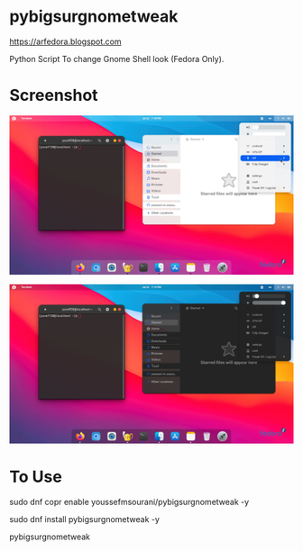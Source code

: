 # pybigsurgnometweak

https://arfedora.blogspot.com

Python Script To change Gnome Shell look (Fedora Only).


# Screenshot

![Alt text](https://raw.githubusercontent.com/yucefsourani/pybigsurgnometweak/master/Screenshot1.png "Screenshot")

![Alt text](https://raw.githubusercontent.com/yucefsourani/pybigsurgnometweak/master/Screenshot2.png "Screenshot")


# To Use

   sudo dnf copr enable youssefmsourani/pybigsurgnometweak -y
 
   sudo dnf install pybigsurgnometweak  -y
 
   pybigsurgnometweak

